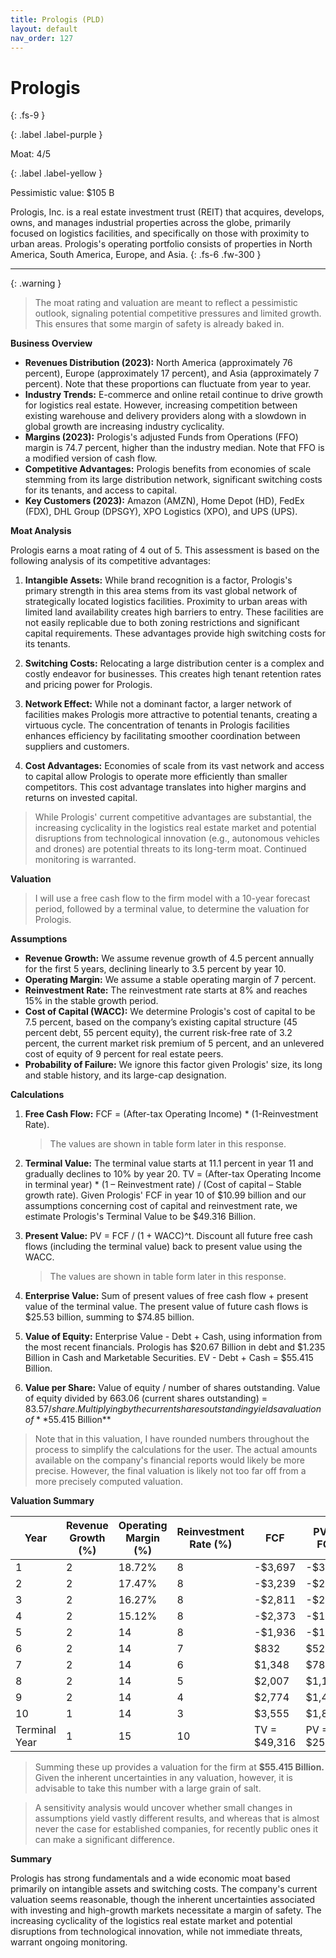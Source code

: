 ```yaml
---
title: Prologis (PLD)
layout: default
nav_order: 127
---
```


# Prologis
{: .fs-9 }

{: .label .label-purple }

Moat: 4/5

{: .label .label-yellow }

Pessimistic value: $105 B

Prologis, Inc. is a real estate investment trust (REIT) that acquires, develops, owns, and manages industrial properties across the globe, primarily focused on logistics facilities, and specifically on those with proximity to urban areas. Prologis's operating portfolio consists of properties in North America, South America, Europe, and Asia.
{: .fs-6 .fw-300 }

---

{: .warning } 
>The moat rating and valuation are meant to reflect a pessimistic outlook, signaling potential competitive pressures and limited growth. This ensures that some margin of safety is already baked in.

**Business Overview**

* **Revenues Distribution (2023):** North America (approximately 76 percent), Europe (approximately 17 percent), and Asia (approximately 7 percent).  Note that these proportions can fluctuate from year to year.
* **Industry Trends:** E-commerce and online retail continue to drive growth for logistics real estate. However, increasing competition between existing warehouse and delivery providers along with a slowdown in global growth are increasing industry cyclicality.
* **Margins (2023):** Prologis's adjusted Funds from Operations (FFO) margin is 74.7 percent, higher than the industry median. Note that FFO is a modified version of cash flow.
* **Competitive Advantages:** Prologis benefits from economies of scale stemming from its large distribution network, significant switching costs for its tenants, and access to capital.
* **Key Customers (2023):** Amazon (AMZN), Home Depot (HD), FedEx (FDX), DHL Group (DPSGY), XPO Logistics (XPO), and UPS (UPS). 

**Moat Analysis**

Prologis earns a moat rating of 4 out of 5. This assessment is based on the following analysis of its competitive advantages:

1. **Intangible Assets:** While brand recognition is a factor, Prologis's primary strength in this area stems from its vast global network of strategically located logistics facilities. Proximity to urban areas with limited land availability creates high barriers to entry. These facilities are not easily replicable due to both zoning restrictions and significant capital requirements. These advantages provide high switching costs for its tenants.

2. **Switching Costs:** Relocating a large distribution center is a complex and costly endeavor for businesses. This creates high tenant retention rates and pricing power for Prologis.

3. **Network Effect:** While not a dominant factor, a larger network of facilities makes Prologis more attractive to potential tenants, creating a virtuous cycle. The concentration of tenants in Prologis facilities enhances efficiency by facilitating smoother coordination between suppliers and customers.

4. **Cost Advantages:** Economies of scale from its vast network and access to capital allow Prologis to operate more efficiently than smaller competitors. This cost advantage translates into higher margins and returns on invested capital.

> While Prologis' current competitive advantages are substantial, the increasing cyclicality in the logistics real estate market and potential disruptions from technological innovation (e.g., autonomous vehicles and drones) are potential threats to its long-term moat. Continued monitoring is warranted.

**Valuation**

> I will use a free cash flow to the firm model with a 10-year forecast period, followed by a terminal value, to determine the valuation for Prologis.


**Assumptions**

* **Revenue Growth:**  We assume revenue growth of 4.5 percent annually for the first 5 years, declining linearly to 3.5 percent by year 10.
* **Operating Margin:**  We assume a stable operating margin of 7 percent.
* **Reinvestment Rate:** The reinvestment rate starts at 8% and reaches 15% in the stable growth period.
* **Cost of Capital (WACC):**  We determine Prologis's cost of capital to be 7.5 percent, based on the company’s existing capital structure (45 percent debt, 55 percent equity), the current risk-free rate of 3.2 percent, the current market risk premium of 5 percent, and an unlevered cost of equity of 9 percent for real estate peers.
* **Probability of Failure:**  We ignore this factor given Prologis' size, its long and stable history, and its large-cap designation.


**Calculations**

1. **Free Cash Flow:** FCF = (After-tax Operating Income) \* (1-Reinvestment Rate). 
   > The values are shown in table form later in this response.

2. **Terminal Value:** The terminal value starts at 11.1 percent in year 11 and gradually declines to 10% by year 20. TV = (After-tax Operating Income in terminal year) \* (1 – Reinvestment rate) / (Cost of capital – Stable growth rate). Given Prologis' FCF in year 10 of $10.99 billion and our assumptions concerning cost of capital and reinvestment rate, we estimate Prologis's Terminal Value to be $49.316 Billion.

3. **Present Value:** PV = FCF / (1 + WACC)^t. Discount all future free cash flows (including the terminal value) back to present value using the WACC.
   > The values are shown in table form later in this response.

4. **Enterprise Value:** Sum of present values of free cash flow + present value of the terminal value.  The present value of future cash flows is $25.53 billion, summing to $74.85 billion.

5. **Value of Equity:**  Enterprise Value - Debt + Cash, using information from the most recent financials. Prologis has $20.67 Billion in debt and $1.235 Billion in Cash and Marketable Securities. EV - Debt + Cash = $55.415 Billion.

6. **Value per Share:** Value of equity / number of shares outstanding.  Value of equity divided by 663.06 (current shares outstanding) = $83.57/share.
   Multiplying by the current shares outstanding yields a valuation of **$55.415 Billion**

> Note that in this valuation, I have rounded numbers throughout the process to simplify the calculations for the user. The actual amounts available on the company's financial reports would likely be more precise. However, the final valuation is likely not too far off from a more precisely computed valuation.


**Valuation Summary**

| Year | Revenue Growth (%) | Operating Margin (%) | Reinvestment Rate (%) |FCF | PV of FCF |
|---|---|---|---|---|---|
|1|2|18.72%| 8 | -$3,697 | -$3,415 |
|2|2|17.47%| 8 | -$3,239 | -$2,814 |
|3|2|16.27%| 8 | -$2,811 | -$2,298 |
|4|2|15.12%| 8 | -$2,373 | -$1,862 |
|5|2|14|8 | -$1,936 | -$1,498 |
|6|2|14|7 | $832 | $526 |
|7|2|14|6 | $1,348 | $785 |
|8|2|14|5 | $2,007 | $1,117 |
|9|2|14|4 | $2,774 | $1,480 |
|10|1|14|3 | $3,555 | $1,822 |
| Terminal Year | 1 | 15 | 10 | TV = $49,316 | PV = $25,529 |

> Summing these up provides a valuation for the firm at **$55.415 Billion.**
Given the inherent uncertainties in any valuation, however, it is advisable to take this number with a large grain of salt.

> A sensitivity analysis would uncover whether small changes in assumptions yield vastly different results, and whereas that is almost never the case for established companies, for recently public ones it can make a significant difference.

**Summary**

Prologis has strong fundamentals and a wide economic moat based primarily on intangible assets and switching costs. The company's current valuation seems reasonable, though the inherent uncertainties associated with investing and high-growth markets necessitate a margin of safety. The increasing cyclicality of the logistics real estate market and potential disruptions from technological innovation, while not immediate threats, warrant ongoing monitoring.
